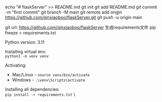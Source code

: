 echo "# flaskServer" >> README.md
git init
git add README.md
git commit -m "first commit"
git branch -M main
git remote add origin https://github.com/qinxiaoboo/flaskServer.git
git push -u origin main


git url:
https://github.com/qinxiaoboo/flaskServer
生成requirements文件
pip freeze > requirements.txt


Python version: 3.11

Installing virtual env: \
`python3 -m venv venv`

Activating:
 - Mac/Linux - `source venv/bin/activate`
 - Windows - `.\venv\Scripts\activate`

Installing all dependencies: \
`pip install -r requirements.txt` \